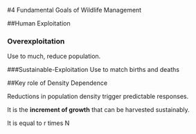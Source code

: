 #4 Fundamental Goals of Wildlife Management

##Human Exploitation

### Overexploitation
Use to much, reduce population.

###Sustainable-Exploitation
Use to match births and deaths

##Key role of Density Dependence

Reductions in population density trigger predictable responses.

It is the **increment of growth** that can be harvested sustainably. 

It is equal to r times N

